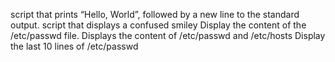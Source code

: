  script that prints “Hello, World”, followed by a new line to the standard output.
script that displays a confused smiley
Display the content of the /etc/passwd file.
Displays the content of /etc/passwd and /etc/hosts
Display the last 10 lines of /etc/passwd
